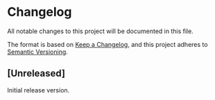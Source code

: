 # Changelog

All notable changes to this project will be documented in this file.

The format is based on [Keep a Changelog](https://keepachangelog.com/en/1.1.0/),
and this project adheres to [Semantic Versioning](https://semver.org/spec/v2.0.0.html).

## [Unreleased]

Initial release version.


<!-- For reference

## [Unreleased]
## [0.0.1] - 2022-05-20

### Added 

- Something something.

### Fixed

- Something something.


Types of changes

    Added for new features.
    Changed for changes in existing functionality.
    Deprecated for soon-to-be removed features.
    Removed for now removed features.
    Fixed for any bug fixes.
    Security in case of vulnerabilities.

-->


<!-- TODO
[unreleased]: https://github.com/jkenlooper/chillbox/compare/v0.0.1...HEAD
[0.0.2]: https://github.com/jkenlooper/chillbox/compare/v0.0.1...v0.0.2
[0.0.1]: https://github.com/jkenlooper/chillbox/releases/tag/v0.0.1
-->
